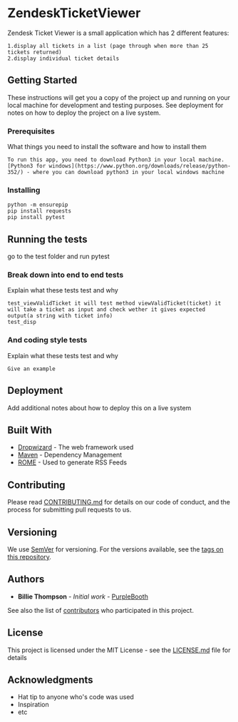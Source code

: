 # ZendeskTicketViewer

Zendesk Ticket Viewer is a small application which has 2 different features:

    1.display all tickets in a list (page through when more than 25 tickets returned)
    2.display individual ticket details

## Getting Started

These instructions will get you a copy of the project up and running on your local machine for development and testing purposes. See deployment for notes on how to deploy the project on a live system.

### Prerequisites
What things you need to install the software and how to install them
```
To run this app, you need to download Python3 in your local machine.   [Python3 for windows](https://www.python.org/downloads/release/python-352/) - where you can download python3 in your local windows machine
```

### Installing
```
python -m ensurepip
pip install requests
pip install pytest
```

## Running the tests

go to the test folder and run pytest

### Break down into end to end tests

Explain what these tests test and why

```
test_viewValidTicket it will test method viewValidTicket(ticket) it will take a ticket as input and check wether it gives expected output(a string with ticket info)
test_disp
```

### And coding style tests

Explain what these tests test and why

```
Give an example
```

## Deployment

Add additional notes about how to deploy this on a live system

## Built With

* [Dropwizard](http://www.dropwizard.io/1.0.2/docs/) - The web framework used
* [Maven](https://maven.apache.org/) - Dependency Management
* [ROME](https://rometools.github.io/rome/) - Used to generate RSS Feeds

## Contributing

Please read [CONTRIBUTING.md](https://gist.github.com/PurpleBooth/b24679402957c63ec426) for details on our code of conduct, and the process for submitting pull requests to us.

## Versioning

We use [SemVer](http://semver.org/) for versioning. For the versions available, see the [tags on this repository](https://github.com/your/project/tags). 

## Authors

* **Billie Thompson** - *Initial work* - [PurpleBooth](https://github.com/PurpleBooth)

See also the list of [contributors](https://github.com/your/project/contributors) who participated in this project.

## License

This project is licensed under the MIT License - see the [LICENSE.md](LICENSE.md) file for details

## Acknowledgments

* Hat tip to anyone who's code was used
* Inspiration
* etc
